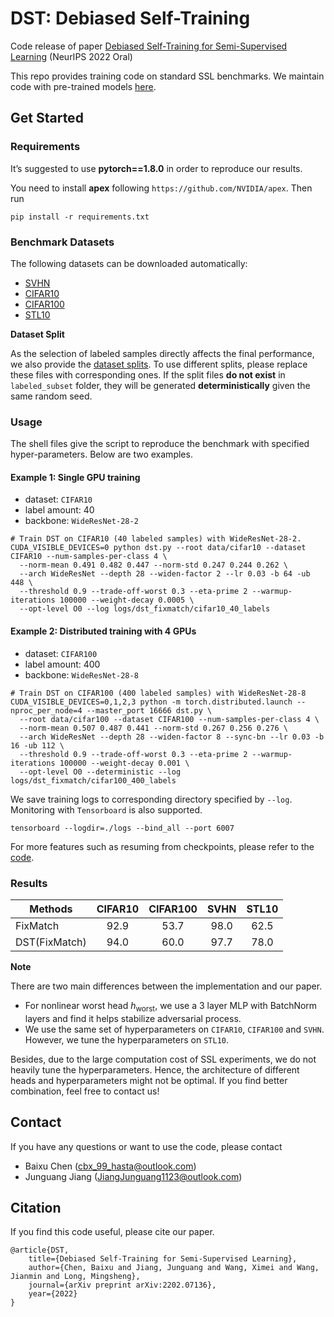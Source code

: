 # DST: Debiased Self-Training

Code release of paper [Debiased Self-Training for Semi-Supervised Learning](https://arxiv.org/abs/2202.07136) 
(NeurIPS 2022 Oral)

This repo provides training code on standard SSL benchmarks. 
We maintain code with pre-trained models [here](../../examples/semi_supervised_learning/image_classification).

## Get Started

### Requirements

It’s suggested to use **pytorch==1.8.0** in order to reproduce our results.

You need to install **apex** following ``https://github.com/NVIDIA/apex``. Then run

```
pip install -r requirements.txt
```

### Benchmark Datasets

The following datasets can be downloaded automatically:

- [SVHN](http://ufldl.stanford.edu/housenumbers/)
- [CIFAR10](http://www.cs.utoronto.ca/~kriz/cifar.html)
- [CIFAR100](http://www.cs.utoronto.ca/~kriz/cifar.html)
- [STL10](https://cs.stanford.edu/~acoates/stl10/)

**Dataset Split**

As the selection of labeled samples directly affects the final performance, we also provide the [dataset splits](labeled_subset).
To use different splits, please replace these files with corresponding ones.
If the split files **do not exist** in `labeled_subset` folder, they will be generated **deterministically** given the same random seed.

### Usage

The shell files give the script to reproduce the benchmark with specified hyper-parameters. Below are two examples.

#### Example 1: Single GPU training

- dataset: `CIFAR10`
- label amount: 40
- backbone: `WideResNet-28-2`

```shell script
# Train DST on CIFAR10 (40 labeled samples) with WideResNet-28-2.
CUDA_VISIBLE_DEVICES=0 python dst.py --root data/cifar10 --dataset CIFAR10 --num-samples-per-class 4 \
  --norm-mean 0.491 0.482 0.447 --norm-std 0.247 0.244 0.262 \
  --arch WideResNet --depth 28 --widen-factor 2 --lr 0.03 -b 64 -ub 448 \
  --threshold 0.9 --trade-off-worst 0.3 --eta-prime 2 --warmup-iterations 100000 --weight-decay 0.0005 \
  --opt-level O0 --log logs/dst_fixmatch/cifar10_40_labels
```

#### Example 2: Distributed training with 4 GPUs

- dataset: `CIFAR100`
- label amount: 400
- backbone: `WideResNet-28-8`

```shell script
# Train DST on CIFAR100 (400 labeled samples) with WideResNet-28-8
CUDA_VISIBLE_DEVICES=0,1,2,3 python -m torch.distributed.launch --nproc_per_node=4 --master_port 16666 dst.py \
  --root data/cifar100 --dataset CIFAR100 --num-samples-per-class 4 \
  --norm-mean 0.507 0.487 0.441 --norm-std 0.267 0.256 0.276 \
  --arch WideResNet --depth 28 --widen-factor 8 --sync-bn --lr 0.03 -b 16 -ub 112 \
  --threshold 0.9 --trade-off-worst 0.3 --eta-prime 2 --warmup-iterations 100000 --weight-decay 0.001 \
  --opt-level O0 --deterministic --log logs/dst_fixmatch/cifar100_400_labels
```

We save training logs to corresponding directory specified by `--log`. Monitoring with `Tensorboard` is also supported.

```shell script
tensorboard --logdir=./logs --bind_all --port 6007
```

For more features such as resuming from checkpoints, please refer to the [code](dst.py).

### Results

| Methods | CIFAR10 | CIFAR100 | SVHN | STL10 |
| ------------- | :-----: | :------: | :--: | :---: |
| FixMatch | 92.9 | 53.7 | 98.0 | 62.5 |
| DST(FixMatch) | 94.0 | 60.0 | 97.7 | 78.0 |

**Note**

There are two main differences between the implementation and our paper.

- For nonlinear worst head $h_{\text{worst}}$, we use a 3 layer MLP with BatchNorm layers and find it helps stabilize
  adversarial process.
- We use the same set of hyperparameters on `CIFAR10`, `CIFAR100` and `SVHN`. However, we tune the hyperparameters
  on `STL10`.

Besides, due to the large computation cost of SSL experiments, we do not heavily tune the hyperparameters.
Hence, the architecture of different heads and hyperparameters might not be optimal.
If you find better combination, feel free to contact us!

## Contact

If you have any questions or want to use the code, please contact

- Baixu Chen (cbx_99_hasta@outlook.com)
- Junguang Jiang (JiangJunguang1123@outlook.com)

## Citation

If you find this code useful, please cite our paper.

```
@article{DST,
    title={Debiased Self-Training for Semi-Supervised Learning},
    author={Chen, Baixu and Jiang, Junguang and Wang, Ximei and Wang, Jianmin and Long, Mingsheng},
    journal={arXiv preprint arXiv:2202.07136},
    year={2022}
}
```
